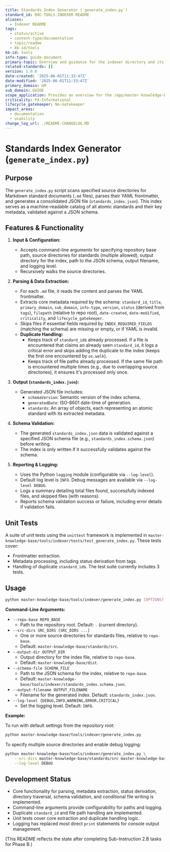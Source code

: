 ```yaml
---
title: Standards Index Generator (`generate_index.py`)
standard_id: DOC-TOOLS-INDEXER-README
aliases:
  - Indexer README
tags:
  - status/active
  - content-type/documentation
  - topic/readme
  - kb-id/tools
kb-id: tools
info-type: guide-document
primary-topic: Overview and guidance for the indexer directory and its contents.
related-standards: []
version: 1.0.0
date-created: '2025-06-01T11:33:47Z'
date-modified: '2025-06-01T11:33:47Z'
primary_domain: GM
sub_domain: GUIDE
scope_application: Provides an overview for the /app/master-knowledge-base/tools/indexer/README.md.
criticality: P4-Informational
lifecycle_gatekeeper: No-Gatekeeper
impact_areas:
  - documentation
  - usability
change_log_url: ./README-CHANGELOG.MD
---
```


# Standards Index Generator (`generate_index.py`)

## Purpose

The `generate_index.py` script scans specified source directories for Markdown standard documents (`.md` files), parses their YAML frontmatter, and generates a consolidated JSON file (`standards_index.json`). This index serves as a machine-readable catalog of all atomic standards and their key metadata, validated against a JSON schema.

## Features & Functionality

1.  **Input & Configuration:**
    *   Accepts command-line arguments for specifying repository base path, source directories for standards (multiple allowed), output directory for the index, path to the JSON schema, output filename, and logging level.
    *   Recursively walks the source directories.

2.  **Parsing & Data Extraction:**
    *   For each `.md` file, it reads the content and parses the YAML frontmatter.
    *   Extracts core metadata required by the schema: `standard_id`, `title`, `primary_domain`, `sub_domain`, `info-type`, `version`, `status` (derived from `tags`), `filepath` (relative to repo root), `date-created`, `date-modified`, `criticality`, and `lifecycle_gatekeeper`.
    *   Skips files if essential fields required by `INDEX_REQUIRED_FIELDS` (matching the schema) are missing or empty, or if YAML is invalid.
    *   **Duplicate Handling:**
        *   Keeps track of `standard_id`s already processed. If a file is encountered that claims an already seen `standard_id`, it logs a critical error and skips adding the duplicate to the index (keeps the first one encountered by `os.walk`).
        *   Keeps track of file paths already processed. If the same file path is encountered multiple times (e.g., due to overlapping source directories), it ensures it's processed only once.

3.  **Output (`standards_index.json`):**
    *   Generated JSON file includes:
        *   `schemaVersion`: Semantic version of the index schema.
        *   `generatedDate`: ISO-8601 date-time of generation.
        *   `standards`: An array of objects, each representing an atomic standard with its extracted metadata.

4.  **Schema Validation:**
    *   The generated `standards_index.json` data is validated against a specified JSON schema file (e.g., `standards_index.schema.json`) before writing.
    *   The index is only written if it successfully validates against the schema.

5.  **Reporting & Logging:**
    *   Uses the Python `logging` module (configurable via `--log-level`).
    *   Default log level is `INFO`. Debug messages are available via `--log-level DEBUG`.
    *   Logs a summary detailing total files found, successfully indexed files, and skipped files (with reasons).
    *   Reports schema validation success or failure, including error details if validation fails.

## Unit Tests

A suite of unit tests using the `unittest` framework is implemented in `master-knowledge-base/tools/indexer/tests/test_generate_index.py`. These tests cover:
*   Frontmatter extraction.
*   Metadata processing, including status derivation from tags.
*   Handling of duplicate `standard_id`s.
The test suite currently includes 3 tests.

## Usage

```bash
python master-knowledge-base/tools/indexer/generate_index.py [OPTIONS]
```

**Command-Line Arguments:**

*   `--repo-base REPO_BASE`
    *   Path to the repository root. Default: `.` (current directory).
*   `--src-dirs SRC_DIRS [SRC_DIRS ...]`
    *   One or more source directories for standards files, relative to `repo-base`.
    *   Default: `master-knowledge-base/standards/src`.
*   `--output-dir OUTPUT_DIR`
    *   Output directory for the index file, relative to `repo-base`. 
    *   Default: `master-knowledge-base/dist`.
*   `--schema-file SCHEMA_FILE`
    *   Path to the JSON schema for the index, relative to `repo-base`. 
    *   Default: `master-knowledge-base/tools/indexer/standards_index.schema.json`.
*   `--output-filename OUTPUT_FILENAME`
    *   Filename for the generated index. Default: `standards_index.json`.
*   `--log-level {DEBUG,INFO,WARNING,ERROR,CRITICAL}`
    *   Set the logging level. Default: `INFO`.

**Example:**

To run with default settings from the repository root:
```bash
python master-knowledge-base/tools/indexer/generate_index.py
```

To specify multiple source directories and enable debug logging:
```bash
python master-knowledge-base/tools/indexer/generate_index.py \
    --src-dirs master-knowledge-base/standards/src master-knowledge-base/standards/registry \
    --log-level DEBUG
```

## Development Status

*   Core functionality for parsing, metadata extraction, status derivation, directory traversal, schema validation, and conditional file writing is implemented.
*   Command-line arguments provide configurability for paths and logging.
*   Duplicate `standard_id` and file path handling are implemented.
*   Unit tests cover core extraction and duplicate handling logic.
*   Logging has replaced most direct `print` statements for console output management.

(This README reflects the state after completing Sub-Instruction 2.B tasks for Phase B.)
